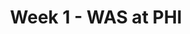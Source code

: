 ---
layout: game
title: Week 1 - WAS at PHI
season: 2019
game_id: 2019_01_WAS_PHI
away_team: WAS
home_team: PHI
---